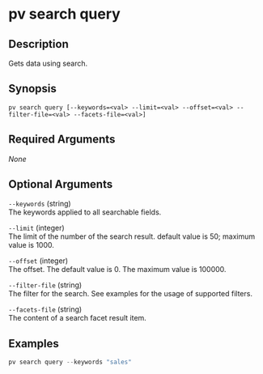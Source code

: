 # pv search query

## Description
Gets data using search.

## Synopsis
```
pv search query [--keywords=<val> --limit=<val> --offset=<val> --filter-file=<val> --facets-file=<val>]
```

## Required Arguments
*None*

## Optional Arguments
`--keywords` (string)  
The keywords applied to all searchable fields.

`--limit` (integer)  
The limit of the number of the search result. default value is 50; maximum value is 1000.

`--offset` (integer)  
The offset. The default value is 0. The maximum value is 100000.

`--filter-file` (string)  
The filter for the search. See examples for the usage of supported filters.

`--facets-file` (string)  
The content of a search facet result item.

## Examples
```powershell
pv search query --keywords "sales"
```